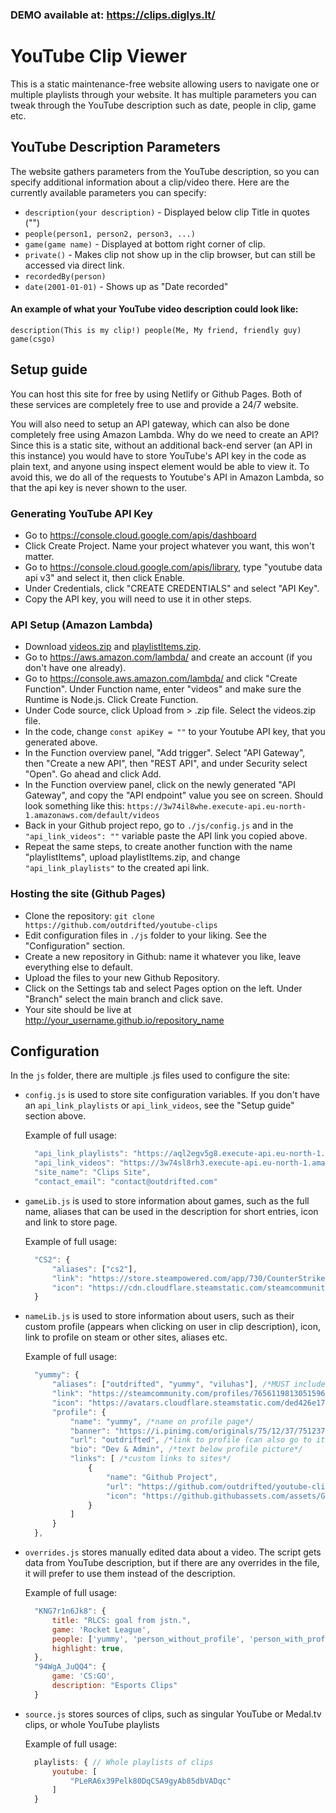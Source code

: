 ### DEMO available at: https://clips.diglys.lt/
# YouTube Clip Viewer
This is a static maintenance-free website allowing users to navigate one or multiple playlists through your website. It has multiple parameters you can tweak through the YouTube description such as date, people in clip, game etc.

## YouTube Description Parameters
The website gathers parameters from the YouTube description, so you can specify additional information about a clip/video there. Here are the currently available parameters you can specify:

 - `description(your description)` - Displayed below clip Title in quotes ("")
 - `people(person1, person2, person3, ...)`
 - `game(game name)` - Displayed at bottom right corner of clip.
 - `private()` - Makes clip not show up in the clip browser, but can still be accessed via direct link.
 - `recordedBy(person)`
 - `date(2001-01-01)` - Shows up as "Date recorded"

#### An example of what your YouTube video description could look like:
```
description(This is my clip!) people(Me, My friend, friendly guy) game(csgo)
```

## Setup guide
You can host this site for free by using Netlify or Github Pages. Both of these services are completely free to use and provide a 24/7 website. 

You will also need to setup an API gateway, which can also be done completely free using Amazon Lambda. Why do we need to create an API? Since this is a static site, without an additional back-end server (an API in this instance) you would have to store YouTube's API key in the code as plain text, and anyone using inspect element would be able to view it. To avoid this, we do all of the requests to Youtube's API in Amazon Lambda, so that the api key is never shown to the user.

### Generating YouTube API Key
* Go to https://console.cloud.google.com/apis/dashboard
* Click Create Project. Name your project whatever you want, this won't matter.
* Go to https://console.cloud.google.com/apis/library, type "youtube data api v3" and select it, then click Enable.
* Under Credentials, click "CREATE CREDENTIALS" and select "API Key".
* Copy the API key, you will need to use it in other steps.

### API Setup (Amazon Lambda)
* Download [videos.zip](https://github.com/outdrifted/youtube-clips/releases/download/2.0/videos.zip) and [playlistItems.zip](https://github.com/outdrifted/youtube-clips/releases/download/2.0/playlistItems.zip).
* Go to https://aws.amazon.com/lambda/ and create an account (if you don't have one already).
* Go to https://console.aws.amazon.com/lambda/ and click "Create Function". Under Function name, enter "videos" and make sure the Runtime is Node.js. Click Create Function.
* Under Code source, click Upload from > .zip file. Select the videos.zip file.
* In the code, change `const apiKey = ""` to your Youtube API key, that you generated above.
* In the Function overview panel, "Add trigger". Select "API Gateway", then "Create a new API", then "REST API", and under Security select "Open". Go ahead and click Add.
* In the Function overview panel, click on the newly generated "API Gateway", and copy the "API endpoint" value you see on screen. Should look something like this: `https://3w74il8whe.execute-api.eu-north-1.amazonaws.com/default/videos`
* Back in your Github project repo, go to `./js/config.js` and in the `"api_link_videos": ""` variable paste the API link you copied above.
* Repeat the same steps, to create another function with the name "playlistItems", upload playlistItems.zip, and change `"api_link_playlists"` to the created api link.

### Hosting the site (Github Pages)
* Clone the repository: `git clone https://github.com/outdrifted/youtube-clips`
* Edit configuration files in `./js` folder to your liking. See the "Configuration" section.
* Create a new repository in Github: name it whatever you like, leave everything else to default.
* Upload the files to your new Github Repository.
* Click on the Settings tab and select Pages option on the left. Under "Branch" select the main branch and click save.
* Your site should be live at http://your_username.github.io/repository_name

## Configuration
In the `js` folder, there are multiple .js files used to configure the site:
- `config.js` is used to store site configuration variables. If you don't have an `api_link_playlists` or `api_link_videos`, see the "Setup guide" section above.

  Example of full usage:
  ```js
	"api_link_playlists": "https://aql2egv5g8.execute-api.eu-north-1.amazonaws.com/default/playlistItems",
	"api_link_videos": "https://3w74sl8rh3.execute-api.eu-north-1.amazonaws.com/default/videos",
	"site_name": "Clips Site",
	"contact_email": "contact@outdrifted.com"
  ```
- `gameLib.js` is used to store information about games, such as the full name, aliases that can be used in the description for short entries, icon and link to store page.

  Example of full usage:
  ```js
	"CS2": {
		"aliases": ["cs2"],
		"link": "https://store.steampowered.com/app/730/CounterStrike_2/",
		"icon": "https://cdn.cloudflare.steamstatic.com/steamcommunity/public/images/apps/730/8dbc71957312bbd3baea65848b545be9eae2a355.jpg"
	}
  ```
- `nameLib.js` is used to store information about users, such as their custom profile (appears when clicking on user in clip description), icon, link to profile on steam or other sites, aliases etc.

  Example of full usage:
  ```js
	"yummy": {
		"aliases": ["outdrifted", "yummy", "viluhas"], /*MUST include ALL names (even the key of this object "yummy")*/
		"link": "https://steamcommunity.com/profiles/76561198130515965", /*Link to steam profile*/
		"icon": "https://avatars.cloudflare.steamstatic.com/ded426e17ff06a0a6dd124b5b04691ff1c89442c_full.jpg",
		"profile": {
			"name": "yummy", /*name on profile page*/
			"banner": "https://i.pinimg.com/originals/75/12/37/751237d9a75bfbe1ba9fb681c9ed5e0d.jpg", /*photo on profile page*/
			"url": "outdrifted", /*link to profile (can also go to it by entering an alias)*/
			"bio": "Dev & Admin", /*text below profile picture*/
			"links": [ /*custom links to sites*/
				{
					"name": "Github Project",
					"url": "https://github.com/outdrifted/youtube-clips",
					"icon": "https://github.githubassets.com/assets/GitHub-Mark-ea2971cee799.png"
				}
			]
		}
	},
  ```
- `overrides.js` stores manually edited data about a video. The script gets data from YouTube description, but if there are any overrides in the file, it will prefer to use them instead of the description.

  Example of full usage:
  ```js
	"KNG7r1n6Jk8": {
		title: "RLCS: goal from jstn.",
		game: 'Rocket League',
		people: ['yummy', 'person_without_profile', 'person_with_profile'],
		highlight: true,
	},
	"94WgA_JuQQ4": {
		game: 'CS:GO',
		description: "Esports Clips"
	}
  ```
- `source.js` stores sources of clips, such as singular YouTube or Medal.tv clips, or whole YouTube playlists

  Example of full usage:
  ```js
	playlists: { // Whole playlists of clips
		youtube: [
			"PLeRA6x39Pelk80DqCSA9gyAb85dbVADqc"
		]
	}
  ```